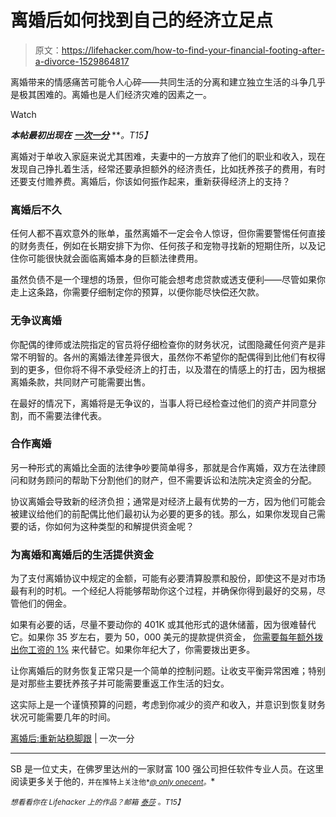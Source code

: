# 离婚后如何找到自己的经济立足点

> 原文：<https://lifehacker.com/how-to-find-your-financial-footing-after-a-divorce-1529864817>

离婚带来的情感痛苦可能令人心碎——共同生活的分离和建立独立生活的斗争几乎是极其困难的。离婚也是人们经济灾难的因素之一。

Watch

***本帖最初出现在*** [***一次一分***](http://onecentatatime.com/after-the-divorce-getting-back-on-your-financial-feet/) ***。*T15】**

离婚对于单收入家庭来说尤其困难，夫妻中的一方放弃了他们的职业和收入，现在发现自己挣扎着生活，经常还要承担额外的经济责任，比如抚养孩子的费用，有时还要支付赡养费。离婚后，你该如何振作起来，重新获得经济上的支持？

### **离婚后不久**

任何人都不喜欢意外的账单，虽然离婚不一定会令人惊讶，但你需要警惕任何直接的财务责任，例如在长期安排下为你、任何孩子和宠物寻找新的短期住所，以及记住你可能很快就会面临离婚本身的巨额法律费用。

虽然负债不是一个理想的场景，但你可能会想考虑贷款或透支便利——尽管如果你走上这条路，你需要仔细制定你的预算，以便你能尽快偿还欠款。

### **无争议离婚**

你配偶的律师或法院指定的官员将仔细检查你的财务状况，试图隐藏任何资产是非常不明智的。各州的离婚法律差异很大，虽然你不希望你的配偶得到比他们有权得到的更多，但你将不得不承受经济上的打击，以及潜在的情感上的打击，因为根据离婚条款，共同财产可能需要出售。

在最好的情况下，离婚将是无争议的，当事人将已经检查过他们的资产并同意分割，而不需要法律代表。

### **合作离婚**

另一种形式的离婚比全面的法律争吵要简单得多，那就是合作离婚，双方在法律顾问和财务顾问的帮助下分割他们的财产，但不需要诉讼和法院决定资金的分配。

协议离婚会导致新的经济负担；通常是对经济上最有优势的一方，因为他们可能会被建议给他们的前配偶比他们最初认为必要的更多的钱。那么，如果你发现自己需要的话，你如何为这种类型的和解提供资金呢？

### **为离婚和离婚后的生活提供资金**

为了支付离婚协议中规定的金额，可能有必要清算股票和股份，即使这不是对市场最有利的时机。一个经纪人将能够帮助你这个过程，并确保你得到最好的交易，尽管他们的佣金。

如果有必要的话，尽量不要动你的 401K 或其他形式的退休储蓄，因为很难替代它。如果你 35 岁左右，要为 50，000 美元的提款提供资金， [你需要每年额外拨出你工资的 1%](http://www.smh.com.au/money/planning/the-price-of-divorce-20121029-28em4.html) 来代替它。如果你年纪大了，你需要拨出更多。

让你离婚后的财务恢复正常只是一个简单的控制问题。让收支平衡异常困难；特别是对那些主要抚养孩子并可能需要重返工作生活的妇女。

这实际上是一个谨慎预算的问题，考虑到你减少的资产和收入，并意识到恢复财务状况可能需要几年的时间。

[离婚后:重新站稳脚跟](http://onecentatatime.com/after-the-divorce-getting-back-on-your-financial-feet/) [|](http://www.getrichslowly.org/blog/2013/07/11/the-truth-about-being-broke/) 一次一分

* * *

SB 是一位丈夫，在佛罗里达州的一家财富 100 强公司担任软件专业人员。在这里阅读更多关于他的[<small></small>](http://onecentatatime.com/about/)*<small>*，并在推特上关注他*</small>[<small>*@ only onecent*</small>](https://twitter.com/onlyonecent)<small>*。*</small>*

*<small>*想看看你在 Lifehacker 上的作品？邮箱*</small> [<small>*泰莎*</small>](https://mail.google.com/mail/?view=cm&fs=1&tf=1&to=tessa@lifehacker.com) <small>*。*T15】</small>*